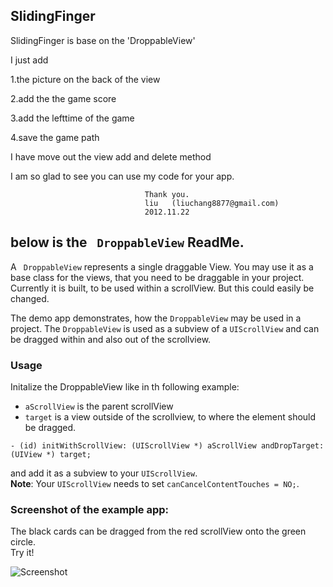  SlidingFinger
--------------
SlidingFinger is base on the 'DroppableView'


I just add 

1.the picture on the back of the view

2.add the the game score

3.add the lefttime of the game

4.save the game path

I have move out the view add and delete method

I am so glad to see  you can use my code for your app.

                                  Thank you.
                                  liu   (liuchang8877@gmail.com)
                                  2012.11.22
below is the ` DroppableView`  ReadMe.
--------------
A ` DroppableView` represents a single draggable View. You may use it as a base class for the views, that you need to be draggable in your project. Currently it is built, to be used within a scrollView. But this could easily be changed.

The demo app demonstrates, how the `DroppableView` may be used in a project.
The `DroppableView` is used as a subview of a `UIScrollView` and can be dragged within and also out of the scrollview.

### Usage

Initalize the DroppableView like in th following example:  

- `aScrollView` is the parent scrollView
- `target` is a view outside of the scrollview, to where the element should be dragged.

`- (id) initWithScrollView: (UIScrollView *) aScrollView andDropTarget: (UIView *) target;`

and add it as a subview to your `UIScrollView`.  
**Note**: Your `UIScrollView` needs to set `canCancelContentTouches = NO;`.

### Screenshot of the example app:

The black cards can be dragged from the red scrollView onto the green circle.  
Try it!

  
![Screenshot](http://firefrog-wordpress.stor.sinaapp.com/uploads/2012/11/iOS-Simulator-Screen-shot-2012-11-22-%E4%B8%8B%E5%8D%883.22.56.png)